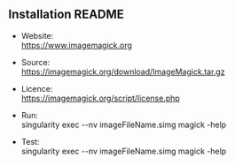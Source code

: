 ## Installation README

* Website:  
            https://www.imagemagick.org
* Source:   
            https://imagemagick.org/download/ImageMagick.tar.gz
* Licence:  
            https://imagemagick.org/script/license.php
* Run:      
            singularity exec --nv imageFileName.simg magick -help

* Test:     
            singularity exec --nv imageFileName.simg magick -help
